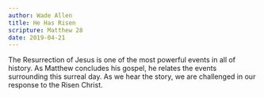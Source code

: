 ```yaml
---
author: Wade Allen
title: He Has Risen
scripture: Matthew 28
date: 2019-04-21
---
```


The Resurrection of Jesus is one of the most powerful events in all of history. As Matthew concludes his gospel, he relates the events surrounding this surreal day. As we hear the story, we are challenged in our response to the Risen Christ.
